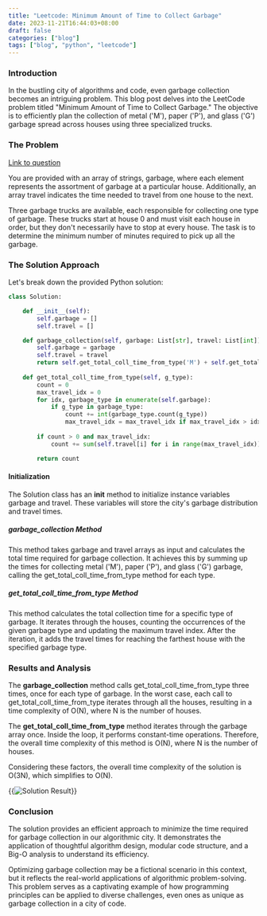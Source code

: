 ```yaml
---
title: "Leetcode: Minimum Amount of Time to Collect Garbage"
date: 2023-11-21T16:44:03+08:00
draft: false
categories: ["blog"]
tags: ["blog", "python", "leetcode"]
---
```


### Introduction
In the bustling city of algorithms and code, even garbage collection becomes an intriguing problem. This blog post delves into the LeetCode problem titled "Minimum Amount of Time to Collect Garbage." The objective is to efficiently plan the collection of metal ('M'), paper ('P'), and glass ('G') garbage spread across houses using three specialized trucks.

### The Problem

[Link to question](https://leetcode.com/problems/minimum-amount-of-time-to-collect-garbage)

You are provided with an array of strings, garbage, where each element represents the assortment of garbage at a particular house. Additionally, an array travel indicates the time needed to travel from one house to the next.

Three garbage trucks are available, each responsible for collecting one type of garbage. These trucks start at house 0 and must visit each house in order, but they don't necessarily have to stop at every house. The task is to determine the minimum number of minutes required to pick up all the garbage.

### The Solution Approach

Let's break down the provided Python solution:

```python
class Solution:

    def __init__(self):
        self.garbage = []
        self.travel = []

    def garbage_collection(self, garbage: List[str], travel: List[int]) -> int:
        self.garbage = garbage
        self.travel = travel
        return self.get_total_coll_time_from_type('M') + self.get_total_coll_time_from_type('P') + self.get_total_coll_time_from_type('G')
    
    def get_total_coll_time_from_type(self, g_type):
        count = 0
        max_travel_idx = 0
        for idx, garbage_type in enumerate(self.garbage):
            if g_type in garbage_type:
                count += int(garbage_type.count(g_type))
                max_travel_idx = max_travel_idx if max_travel_idx > idx else idx
        
        if count > 0 and max_travel_idx:
            count += sum(self.travel[i] for i in range(max_travel_idx))

        return count
```

#### Initialization
The Solution class has an __init__ method to initialize instance variables garbage and travel. These variables will store the city's garbage distribution and travel times.

##### garbage_collection Method
This method takes garbage and travel arrays as input and calculates the total time required for garbage collection. It achieves this by summing up the times for collecting metal ('M'), paper ('P'), and glass ('G') garbage, calling the get_total_coll_time_from_type method for each type.

##### get_total_coll_time_from_type Method
This method calculates the total collection time for a specific type of garbage. It iterates through the houses, counting the occurrences of the given garbage type and updating the maximum travel index. After the iteration, it adds the travel times for reaching the farthest house with the specified garbage type.

### Results and Analysis

The **garbage_collection** method calls get_total_coll_time_from_type three times, once for each type of garbage. In the worst case, each call to get_total_coll_time_from_type iterates through all the houses, resulting in a time complexity of O(N), where N is the number of houses.

The **get_total_coll_time_from_type** method iterates through the garbage array once. Inside the loop, it performs constant-time operations. Therefore, the overall time complexity of this method is O(N), where N is the number of houses.

Considering these factors, the overall time complexity of the solution is O(3N), which simplifies to O(N).

{{<image src="https://i.ibb.co/GQ5M9Db/garbage-coll-sol.jpg"  alt="Solution Result" position="center">}}

### Conclusion
The solution provides an efficient approach to minimize the time required for garbage collection in our algorithmic city. It demonstrates the application of thoughtful algorithm design, modular code structure, and a Big-O analysis to understand its efficiency.

Optimizing garbage collection may be a fictional scenario in this context, but it reflects the real-world applications of algorithmic problem-solving. This problem serves as a captivating example of how programming principles can be applied to diverse challenges, even ones as unique as garbage collection in a city of code.
